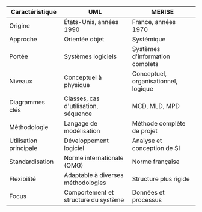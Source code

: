 | Caractéristique | UML | MERISE |
|-----------------|-----|--------|
| Origine | États-Unis, années 1990 | France, années 1970 |
| Approche | Orientée objet | Systémique |
| Portée | Systèmes logiciels | Systèmes d'information complets |
| Niveaux | Conceptuel à physique | Conceptuel, organisationnel, logique |
| Diagrammes clés | Classes, cas d'utilisation, séquence | MCD, MLD, MPD |
| Méthodologie | Langage de modélisation | Méthode complète de projet |
| Utilisation principale | Développement logiciel | Analyse et conception de SI |
| Standardisation | Norme internationale (OMG) | Norme française |
| Flexibilité | Adaptable à diverses méthodologies | Structure plus rigide |
| Focus | Comportement et structure du système | Données et processus |